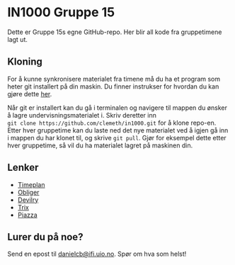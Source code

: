# IN1000 Gruppe 15

Dette er Gruppe 15s egne GitHub-repo. Her blir all kode fra gruppetimene lagt ut.

## Kloning

For å kunne synkronisere materialet fra timene må du ha et program som heter git installert på din maskin. Du finner instrukser for hvordan du kan gjøre dette [her](https://git-scm.com/book/en/v2/Getting-Started-Installing-Git).

Når git er installert kan du gå i terminalen og navigere til mappen du ønsker å lagre undervisningsmaterialet i. Skriv deretter inn `git clone https://github.com/clemeth/in1000.git` for å klone repo-en. Etter hver gruppetime kan du laste ned det nye materialet ved å igjen gå inn i mappen du har klonet til, og skrive `git pull`. Gjør for eksempel dette etter hver gruppetime, så vil du ha materialet lagret på maskinen din.

## Lenker

* [Timeplan](https://www.uio.no/studier/emner/matnat/ifi/IN1000/h19/timeplan/index.html#2-15)
* [Obliger](https://uio.no/studier/emner/matnat/ifi/IN1000/h19/Obligatoriske-innleveringer/)
* [Devilry](https://devilry.ifi.uio.no)
* [Trix](https://trix.ifi.uio.no)
* [Piazza](https://piazza.com)

## Lurer du på noe?

Send en epost til danielcb@ifi.uio.no. Spør om hva som helst!
